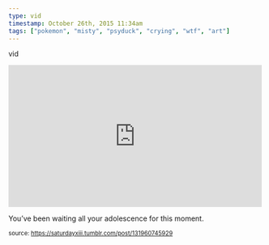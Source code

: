 ```yaml
---
type: vid
timestamp: October 26th, 2015 11:34am
tags: ["pokemon", "misty", "psyduck", "crying", "wtf", "art"]
---
```

vid
<iframe width="500" height="281"  id="youtube_iframe" src="https://www.youtube.com/embed/__2Fe9XpGug?feature=oembed&amp;enablejsapi=1&amp;origin=http://safe.txmblr.com&amp;wmode=opaque" frameborder="0" allow="accelerometer; autoplay; clipboard-write; encrypted-media; gyroscope; picture-in-picture" allowfullscreen></iframe>
    
You’ve been waiting all your adolescence for this moment.
 
  
<small>source: https://saturdayxiii.tumblr.com/post/131960745929</small>